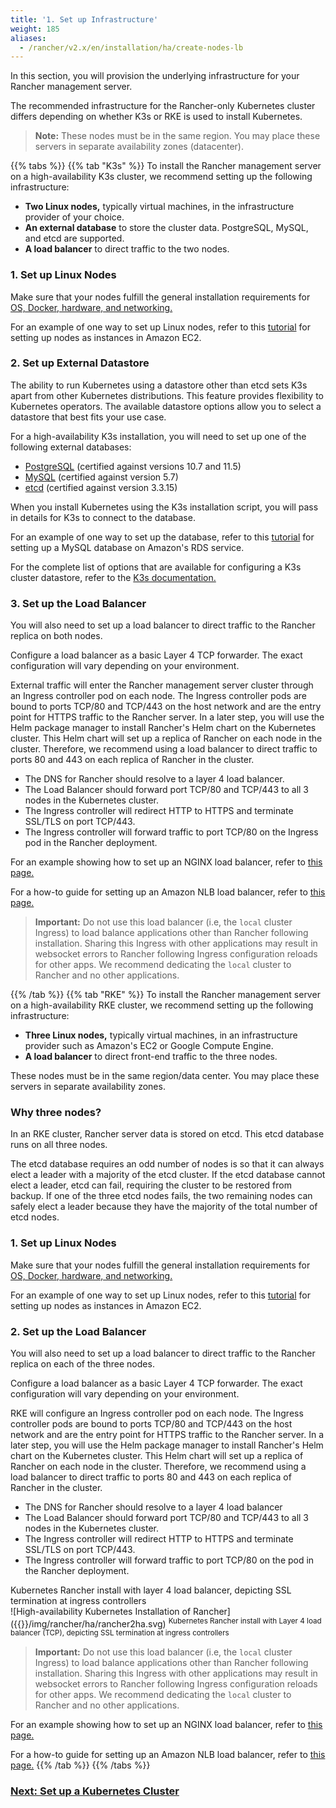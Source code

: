 ```yaml
---
title: '1. Set up Infrastructure'
weight: 185
aliases:
  - /rancher/v2.x/en/installation/ha/create-nodes-lb
---
```


In this section, you will provision the underlying infrastructure for your Rancher management server.

The recommended infrastructure for the Rancher-only Kubernetes cluster differs depending on whether K3s or RKE is used to install Kubernetes.

> **Note:** These nodes must be in the same region. You may place these servers in separate availability zones (datacenter).

{{% tabs %}}
{{% tab "K3s" %}}
To install the Rancher management server on a high-availability K3s cluster, we recommend setting up the following infrastructure:

- **Two Linux nodes,** typically virtual machines, in the infrastructure provider of your choice.
- **An external database** to store the cluster data. PostgreSQL, MySQL, and etcd are supported.
- **A load balancer** to direct traffic to the two nodes.

### 1. Set up Linux Nodes

Make sure that your nodes fulfill the general installation requirements for [OS, Docker, hardware, and networking.]({{<baseurl>}}/rancher/v2.x/en/installation/requirements/)

For an example of one way to set up Linux nodes, refer to this [tutorial](./ec2-node) for setting up nodes as instances in Amazon EC2.

### 2. Set up External Datastore

The ability to run Kubernetes using a datastore other than etcd sets K3s apart from other Kubernetes distributions. This feature provides flexibility to Kubernetes operators. The available datastore options allow you to select a datastore that best fits your use case.

For a high-availability K3s installation, you will need to set up one of the following external databases:

* [PostgreSQL](https://www.postgresql.org/) (certified against versions 10.7 and 11.5)
* [MySQL](https://www.mysql.com/) (certified against version 5.7)
* [etcd](https://etcd.io/) (certified against version 3.3.15)

When you install Kubernetes using the K3s installation script, you will pass in details for K3s to connect to the database.

For an example of one way to set up the database, refer to this [tutorial](./rds) for setting up a MySQL database on Amazon's RDS service.

For the complete list of options that are available for configuring a K3s cluster datastore, refer to the [K3s documentation.]({{<baseurl>}}/k3s/latest/en/installation/datastore/)

### 3. Set up the Load Balancer

You will also need to set up a load balancer to direct traffic to the Rancher replica on both nodes.

Configure a load balancer as a basic Layer 4 TCP forwarder. The exact configuration will vary depending on your environment.

External traffic will enter the Rancher management server cluster through an Ingress controller pod on each node. The Ingress controller pods are bound to ports TCP/80 and TCP/443 on the host network and are the entry point for HTTPS traffic to the Rancher server. In a later step, you will use the Helm package manager to install Rancher's Helm chart on the Kubernetes cluster. This Helm chart will set up a replica of Rancher on each node in the cluster. Therefore, we recommend using a load balancer to direct traffic to ports 80 and 443 on each replica of Rancher in the cluster.

- The DNS for Rancher should resolve to a layer 4 load balancer.
- The Load Balancer should forward port TCP/80 and TCP/443 to all 3 nodes in the Kubernetes cluster.
- The Ingress controller will redirect HTTP to HTTPS and terminate SSL/TLS on port TCP/443.
- The Ingress controller will forward traffic to port TCP/80 on the Ingress pod in the Rancher deployment.

For an example showing how to set up an NGINX load balancer, refer to [this page.]({{<baseurl>}}/rancher/v2.x/en/installation/k8s-install/create-nodes-lb/nginx/)

For a how-to guide for setting up an Amazon NLB load balancer, refer to [this page.]({{<baseurl>}}/rancher/v2.x/en/installation/k8s-install/create-nodes-lb/nlb/)

> **Important:**
> Do not use this load balancer (i.e, the `local` cluster Ingress) to load balance applications other than Rancher following installation. Sharing this Ingress with other applications may result in websocket errors to Rancher following Ingress configuration reloads for other apps. We recommend dedicating the `local` cluster to Rancher and no other applications.

{{% /tab %}}
{{% tab "RKE" %}}
To install the Rancher management server on a high-availability RKE cluster, we recommend setting up the following infrastructure:

- **Three Linux nodes,** typically virtual machines, in an infrastructure provider such as Amazon's EC2 or Google Compute Engine.
- **A load balancer** to direct front-end traffic to the three nodes.

These nodes must be in the same region/data center. You may place these servers in separate availability zones.

### Why three nodes?

In an RKE cluster, Rancher server data is stored on etcd. This etcd database runs on all three nodes.

The etcd database requires an odd number of nodes is so that it can always elect a leader with a majority of the etcd cluster. If the etcd database cannot elect a leader, etcd can fail, requiring the cluster to be restored from backup. If one of the three etcd nodes fails, the two remaining nodes can safely elect a leader because they have the majority of the total number of etcd nodes.

### 1. Set up Linux Nodes

Make sure that your nodes fulfill the general installation requirements for [OS, Docker, hardware, and networking.]({{<baseurl>}}/rancher/v2.x/en/installation/requirements/)

For an example of one way to set up Linux nodes, refer to this [tutorial](./ec2-node) for setting up nodes as instances in Amazon EC2.

### 2. Set up the Load Balancer

You will also need to set up a load balancer to direct traffic to the Rancher replica on each of the three nodes.

Configure a load balancer as a basic Layer 4 TCP forwarder. The exact configuration will vary depending on your environment.

RKE will configure an Ingress controller pod on each node. The Ingress controller pods are bound to ports TCP/80 and TCP/443 on the host network and are the entry point for HTTPS traffic to the Rancher server. In a later step, you will use the Helm package manager to install Rancher's Helm chart on the Kubernetes cluster. This Helm chart will set up a replica of Rancher on each node in the cluster. Therefore, we recommend using a load balancer to direct traffic to ports 80 and 443 on each replica of Rancher in the cluster.

- The DNS for Rancher should resolve to a layer 4 load balancer
- The Load Balancer should forward port TCP/80 and TCP/443 to all 3 nodes in the Kubernetes cluster.
- The Ingress controller will redirect HTTP to HTTPS and terminate SSL/TLS on port TCP/443.
- The Ingress controller will forward traffic to port TCP/80 on the pod in the Rancher deployment.

<figcaption>Kubernetes Rancher install with layer 4 load balancer, depicting SSL termination at ingress controllers</figcaption>
![High-availability Kubernetes Installation of Rancher]({{<baseurl>}}/img/rancher/ha/rancher2ha.svg)
<sup>Kubernetes Rancher install with Layer 4 load balancer (TCP), depicting SSL termination at ingress controllers</sup>

> **Important:**
> Do not use this load balancer (i.e, the `local` cluster Ingress) to load balance applications other than Rancher following installation. Sharing this Ingress with other applications may result in websocket errors to Rancher following Ingress configuration reloads for other apps. We recommend dedicating the `local` cluster to Rancher and no other applications.

For an example showing how to set up an NGINX load balancer, refer to [this page.]({{<baseurl>}}/rancher/v2.x/en/installation/k8s-install/create-nodes-lb/nginx/)

For a how-to guide for setting up an Amazon NLB load balancer, refer to [this page.]({{<baseurl>}}/rancher/v2.x/en/installation/k8s-install/create-nodes-lb/nlb/)
{{% /tab %}}
{{% /tabs %}}

### [Next: Set up a Kubernetes Cluster]({{<baseurl>}}/rancher/v2.x/en/installation/k8s-install/kubernetes-rke/)